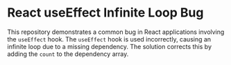 # React useEffect Infinite Loop Bug

This repository demonstrates a common bug in React applications involving the `useEffect` hook.  The `useEffect` hook is used incorrectly, causing an infinite loop due to a missing dependency. The solution corrects this by adding the `count` to the dependency array.